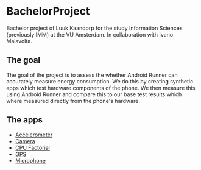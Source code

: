 # BachelorProject
Bachelor project of Luuk Kaandorp for the study Information Sciences (previously IMM) at the VU Amsterdam. In collaboration with Ivano Malavolta.

## The goal
The goal of the project is to assess the whether Android Runner can accurately measure energy consumption. We do this by creating synthetic apps which test hardware components of the phone. We then measure this using Android Runner and compare this to our base test results which where measured directly from the phone's hardware.

## The apps
* [Accelerometer](/Apps/AccelerometerTest)
* [Camera](/Apps/CameraTest)
* [CPU Factorial](/Apps/CpuFactorialTest)
* [GPS](/Apps/GpsTest)
* [Microphone](/Apps/MicrophoneTest)
